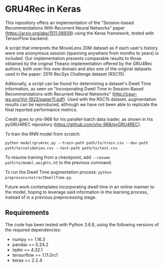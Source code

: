 # GRU4Rec in Keras

This repository offers an implementation of the "Session-based Recommendations With Recurrent Neural Networks" paper (https://arxiv.org/abs/1511.06939) using the Keras framework, tested with TensorFlow backend.

A script that interprets the MovieLens 20M dataset as if each user's history were one anonymous session (spanning anywhere from months to years) is included. Our implementation presents comparable results to those obtained by the original Theano implementation offered by the GRU4Rec authors, both over this new domain and also one of the original datasets used in the paper: 2015 RecSys Challenge dataset (RSC15).

Aditionally, a script can be found for determining a dataset's Dwell Time information, as seen on "Incorporating Dwell Time in Session-Based Recommendations with Recurrent Neural Networks" (http://ceur-ws.org/Vol-1922/paper11.pdf). Used with the RSC15 dataset, augmentation results can be reproduced, although we have not been able to replicate the final reported performance metrics.

Credit goes to yhs-968 for his parallel-batch data loader, as shown in his pyGRU4REC repository (https://github.com/yhs-968/pyGRU4REC).

To train the RNN model from scratch: 

```python model/gru4rec.py --train-path path/to/train.csv --dev-path path/to/validation.csv --test-path path/to/test.csv```.

To resume training from a checkpoint, add ```--resume path/to/model_weights.h5``` to the previous command.

To run the Dwell Time augmentation process: ```python preprocess/extractDwellTime.py```.

Future work contemplates incorporating dwell time in an online manner to the model, hoping to leverage said information in the learning process, instead of in a previous preprocessing stage.

## Requirements

The code has been tested with Python 3.6.8, using the following versions of the required dependencies:
- numpy == 1.16.3
- pandas == 0.24.2
- tqdm == 4.32.1
- tensorflow == 1.11.0rc1
- keras == 2.2.4
